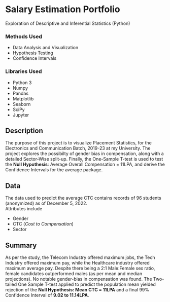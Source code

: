 # Salary Estimation Portfolio

Exploration of Descriptive and Inferential Statistics (Python)

### Methods Used
- Data Analysis and Visualization
- Hypothesis Testing
- Confidence Intervals

### Libraries Used
- Python 3
- Numpy
- Pandas
- Matplotlib
- Seaborn
- SciPy
- Jupyter

Description
---
The purpose of this project is to visualize Placement Statistics, for the Electronics and Communication Batch, 2019-23 at my University. The project explores the possibilty of gender bias in compensation, along with a detailed Sector-Wise split-up. Finally, the One-Sample T-test is used to test the **Null Hypothesis**: Average Overall Compensation = 11LPA, and derive the Confidence Intervals for the average package.

Data
---
The data used to predict the average CTC contains records of 96 students (anonymized) as of December 5, 2022.  
Attributes include
- Gender 
- CTC (_Cost to Compensation_)
- Sector

Summary
---
As per the study, the Telecom Industry offered maximum jobs, the Tech Industry offered maximum pay, while the Healthcare industry offered maximum average pay. Despite there being a 2:1 Male:Female sex ratio, female candidates outperformed males (as per mean and median projections). No notable gender-bias in compensation was found.
The Two-tailed One Sample T-test applied to predict the population mean yielded rejection of the **Null Hypothesis: Mean CTC = 11LPA** and a final 99% Confidence Interval of **9.02 to 11.14LPA**.
